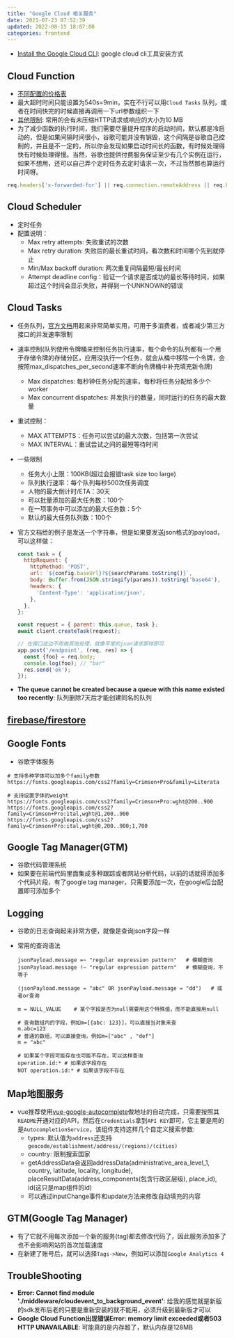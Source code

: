 ```yaml
---
title: "Google Cloud 相关服务"
date: 2021-07-23 07:52:39
updated: 2022-08-15 18:07:00
categories: frontend
---
```


- [Install the Google Cloud CLI](https://cloud.google.com/sdk/docs/install-sdk): google cloud cli工具安装方式

## Cloud Function

- [不同配置的价格表](https://cloud.google.com/functions/pricing?hl=zh-cn)
- 最大超时时间只能设置为540s=9min，实在不行可以用`Cloud Tasks` 队列，或者在时间快完的时候直接再调用一下url参数组织一下
- [其他限制](https://cloud.google.com/functions/quotas): 常用的会有未压缩HTTP请求或响应的大小为10 MB
- 为了减少函数的执行时间，我们需要尽量提升程序的启动时间，默认都是冷启动的，但是如果间隔时间很小，谷歌可能并没有销毁，这个间隔是谷歌自己控制的，并且是不一定的，所以你会发现如果启动时间长的函数，有时候处理得快有时候处理得慢。当然，谷歌也提供付费服务保证至少有几个实例在运行，如果不想用，还可以自己弄个定时任务去定时请求一次，不过当然那也算运行时间呀。

```javascript
req.headers['x-forwarded-for'] || req.connection.remoteAddress || req.headers['fastly-client-ip']	// 可以通过这种方式获取客户端IP地址
```

## Cloud Scheduler

- 定时任务
- 配置说明：
  - Max retry attempts: 失败重试的次数
  - Max retry duration: 失败后的最长重试时间，看次数和时间哪个先到就停止
  - Min/Max backoff duration: 两次重复间隔最短/最长时间
  - Attempt deadline config：验证一个请求是否成功的最长等待时间，如果超过这个时间会显示失败，并得到一个UNKNOWN的错误

## Cloud Tasks

- 任务队列，[官方文档](https://cloud.google.com/tasks/docs/creating-http-target-tasks?hl=zh-cn)用起来非常简单实用，可用于多消费者，或者减少第三方接口的并发速率限制

- 速率控制(队列使用令牌桶来控制任务执行速率，每个命令的队列都有一个用于存储令牌的存储分区，应用没执行一个任务，就会从桶中移除一个令牌，会按照max_dispatches_per_second速率不断向令牌桶中补充填充新令牌)
  - Max dispatches: 每秒钟任务分配的速率，每秒将任务分配给多少个worker
  - Max concurrent dispatches: 并发执行的数量，同时运行的任务的最大数量
  
- 重试控制：
  - MAX ATTEMPTS：任务可以尝试的最大次数，包括第一次尝试
  - MAX INTERVAL：重试尝试之间的最短等待时间
  
- 一些限制

  - 任务大小上限：100KB(超过会报错task size too large)
  - 队列执行速率：每个队列每秒500次任务调度
  - 人物的最大倒计时/ETA：30天
  - 可以批量添加的最大任务数：100个
  - 在一项事务中可以添加的最大任务数：5个
  - 默认的最大任务队列数：100个

- 官方文档给的例子是发送一个字符串，但是如果要发送json格式的payload，可以这样做：

  ```javascript
  const task = {
    httpRequest: {
      httpMethod: 'POST',
      url: `${config.baseUrl}?${searchParams.toString()}`,
      body: Buffer.from(JSON.stringify(params)).toString('base64'),
      headers: {
        'Content-Type': 'application/json',
      },
    },
  };
  
  const request = { parent: this.queue, task };
  await client.createTask(request);
  
  // 在接口这边不用做其他处理，就像平常的json请求那样即可
  app.post('/endpoint', (req, res) => {
    const {foo} = req.body;
    console.log(foo); // "bar"
    res.send('ok');
  });
  ```

- **The queue cannot be created because a queue with this name existed too recently**: 队列删除7天后才能创建同名的队列

<!--more-->

## [firebase/firestore](https://haofly.net/firebase)

## Google Fonts

- 谷歌字体服务

```shell
# 支持多种字体可以加多个family参数
https://fonts.googleapis.com/css2?family=Crimson+Pro&family=Literata

# 支持设置字体的weight
https://fonts.googleapis.com/css2?family=Crimson+Pro:wght@200..900
https://fonts.googleapis.com/css2?family=Crimson+Pro:ital,wght@1,200..900
https://fonts.googleapis.com/css2?family=Crimson+Pro:ital,wght@0,200..900;1,700
```

## Google Tag Manager(GTM)

- 谷歌代码管理系统
- 如果要在前端代码里面集成多种跟踪或者网站分析代码，以前的话就得添加多个代码片段，有了google tag manager，只需要添加一次，在google后台配置即可添加多个

## Logging

- 谷歌的日志查询起来非常方便，就像是查询json字段一样

- 常用的查询语法

  ```shell
  jsonPayload.message =~ "regular expression pattern"	# 模糊查询
  jsonPayload.message !~ "regular expression pattern"	# 模糊查询，不等于
  
  (jsonPayload.message = "abc" OR jsonPayload.message = "dd")	# 或者or查询
  
  m = NULL_VALUE	# 某个字段是否为null需要用这个特殊值，而不能直接用null
  
  # 查询数组内的字段，例如m=[{abc: 123}]，可以直接当对象来查
  m.abc=123
  # 普通的数组，可以直接查询，例如m=["abc" , "def"]
  m = "abc"
  
  # 如果某个字段可能存在也可能不存在，可以这样查询
  operation.id:* # 如果该字段存在
  NOT operation.id:* # 如果该字段不存在
  ```

## Map地图服务

- vue推荐使用[vue-google-autocomplete](https://github.com/olefirenko/vue-google-autocomplete)做地址的自动完成，只需要按照其`README`开通对应的API，然后在`Credentials`拿到`API KEY`即可，它主要是用的是`AutocompletionService`，该组件支持这样几个自定义搜索参数:
  - types: 默认值为`address`还支持`geocode/establishment/address/(regions)/(cities)`
  - country: 限制搜索国家
  - getAddressData会返回addressData(administrative_area_level_1, country, latitude, locality, longitude), placeResultData(address_components(包含行政区层级), place_id), id(这只是map组件的id)
  - 可以通过inputChange事件和update方法来修改自动填充的内容

## GTM(Google Tag Manager)

- 有了它就不用每次添加一个新的服务(tag)都去修改代码了，因此服务添加多了也不会影响网站的首次加载速度
- 在新建了账号后，就可以选择`Tags->New`，例如可以添加`Google Analytics 4`

## TroubleShooting

- **Error: Cannot find module './middleware/cloudevent_to_background_event'**: 给我的感觉就是新版的sdk发布后老的只要是重新安装的就不能用，必须升级到最新版才可以
- **Google Cloud Function出现错误Error: memory limit exceeded或者503 HTTP UNAVAILABLE**: 可能真的是内存超了，默认内存是128MB
